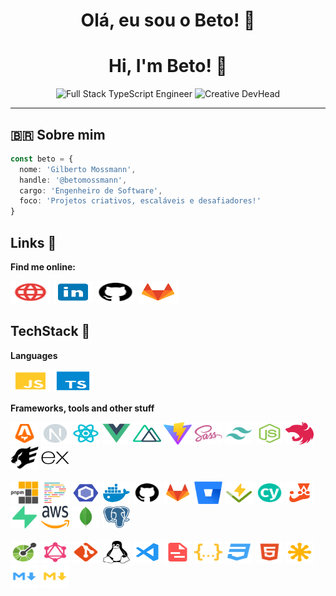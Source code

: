 <!-- README.md -->

<h1 align="center">Olá, eu sou o Beto! 👋</h1>

<h1 align="center">Hi, I'm Beto! 👋</h1>

<p align="center">
  <img src="https://img.shields.io/badge/FullStack%20Engineer-TypeScript-blue?style=for-the-badge&logo=typescript" alt="Full Stack TypeScript Engineer"/>
  <img src="https://img.shields.io/badge/DevHead-Creative%20Projects-purple?style=for-the-badge" alt="Creative DevHead"/>
</p>

---

## 🇧🇷 Sobre mim

```ts
const beto = {
  nome: 'Gilberto Mossmann',
  handle: '@betomossmann',
  cargo: 'Engenheiro de Software',
  foco: 'Projetos criativos, escaláveis e desafiadores!'
}
```

## Links 🔗

**Find me online:**

<a href="https://beto.dev.br" target="_blank" rel="noopener noreferrer"><img height="36" width="64" src="assets/http.svg"></a>
<a href="https://linkedin.com/in/gilbertomossmann/" target="_blank" rel="noopener noreferrer"><img height="36" width="64" src="assets/linkedin.svg"></a>
<a href="https://github.com/betomossmann" target="_blank" rel="noopener noreferrer"><img height="36" width="64" src="assets/github.svg"></a>
<a href="https://gitlab.com/betomossmann" target="_blank" rel="noopener noreferrer"><img height="36" width="64" src="assets/gitlab.svg"></a>

## TechStack 💾

**Languages**

<div>
    <img height="36" width="64" src="assets/javascript.svg">
    <img height="36" width="64" src="assets/typescript.svg">
</div>

**Frameworks, tools and other stuff**

<div>
    <img height="36" width="45" src="assets/astro.svg">
    <img height="36" width="45" src="assets/next.svg">
    <img height="36" width="45" src="assets/react.svg">
    <img height="36" width="45" src="assets/vuejs-colored.svg">
    <img height="36" width="45" src="assets/nuxtjs-colored.svg">
    <img height="36" width="45" src="assets/vite-colored.svg">
    <img height="36" width="45" src="assets/sass-colored.svg">
    <img height="36" width="45" src="assets/tailwindcss.svg">
    <img height="36" width="45" src="assets/nodejs.svg">
    <img height="36" width="45" src="assets/nestjs-colored.svg">
    <img height="36" width="45" src="assets/fastify.svg">
    <img height="36" width="45" src="assets/express-colored.svg">
</div>
<br/>
<div>
    <img height="36" width="45" src="./assets/pnpm.svg">
    <img height="36" width="45" src="./assets/prettier.svg">
    <img height="36" width="45" src="./assets/eslint.svg">
    <img height="36" width="45" src="./assets/docker.svg">
    <img height="36" width="45" src="./assets/github.svg">
    <img height="36" width="45" src="./assets/gitlab.svg">
    <img height="36" width="45" src="./assets/bitbucket.svg">
    <img height="36" width="45" src="./assets/vitest.png">
    <img height="36" width="45" src="./assets/cypress.svg">
    <img height="36" width="45" src="./assets/jest.svg">
    <img height="36" width="45" src="./assets/supabase-colored.svg">
    <img height="36" width="45" src="./assets/aws.svg">
    <img height="36" width="45" src="./assets/mongodb-colored.svg">
    <img height="36" width="45" src="./assets/postgresql-colored.svg">
</div>
<br/>
<div>
    <img height="36" width="45" src="./assets/openapi.svg">
    <img height="36" width="45" src="./assets/graphql.svg">
    <img height="36" width="45" src="./assets/git.svg">
    <img height="36" width="45" src="./assets/linux-brands.svg">
    <img height="36" width="45" src="./assets/vscode.svg">
    <img height="36" width="45" src="./assets/yaml.svg">
    <img height="36" width="45" src="./assets/json.svg">
    <img height="36" width="45" src="./assets/css.svg">
    <img height="36" width="45" src="./assets/html.svg">
    <img height="36" width="45" src="./assets/svg.svg">
    <img height="36" width="45" src="./assets/markdown.svg">
    <img height="36" width="45" src="./assets/mdx.svg">
</div>
